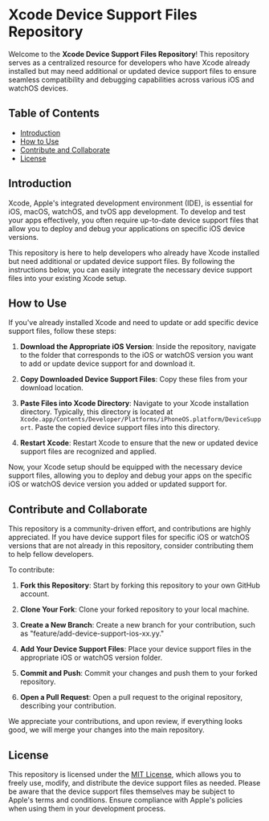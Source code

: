 # Xcode Device Support Files Repository

Welcome to the **Xcode Device Support Files Repository**! This repository serves as a centralized resource for developers who have Xcode already installed but may need additional or updated device support files to ensure seamless compatibility and debugging capabilities across various iOS and watchOS devices.

## Table of Contents
- [Introduction](#introduction)
- [How to Use](#how-to-use)
- [Contribute and Collaborate](#contribute-and-collaborate)
- [License](#license)

## Introduction

Xcode, Apple's integrated development environment (IDE), is essential for iOS, macOS, watchOS, and tvOS app development. To develop and test your apps effectively, you often require up-to-date device support files that allow you to deploy and debug your applications on specific iOS device versions.

This repository is here to help developers who already have Xcode installed but need additional or updated device support files. By following the instructions below, you can easily integrate the necessary device support files into your existing Xcode setup.

## How to Use

If you've already installed Xcode and need to update or add specific device support files, follow these steps:

1. **Download the Appropriate iOS Version**: Inside the repository, navigate to the folder that corresponds to the iOS or watchOS version you want to add or update device support for and download it. 

2. **Copy Downloaded Device Support Files**: Copy these files from your download location.

3. **Paste Files into Xcode Directory**: Navigate to your Xcode installation directory. Typically, this directory is located at `Xcode.app/Contents/Developer/Platforms/iPhoneOS.platform/DeviceSupport`. Paste the copied device support files into this directory.

4. **Restart Xcode**: Restart Xcode to ensure that the new or updated device support files are recognized and applied.

Now, your Xcode setup should be equipped with the necessary device support files, allowing you to deploy and debug your apps on the specific iOS or watchOS device version you added or updated support for.

## Contribute and Collaborate

This repository is a community-driven effort, and contributions are highly appreciated. If you have device support files for specific iOS or watchOS versions that are not already in this repository, consider contributing them to help fellow developers.

To contribute:

1. **Fork this Repository**: Start by forking this repository to your own GitHub account.

2. **Clone Your Fork**: Clone your forked repository to your local machine.

3. **Create a New Branch**: Create a new branch for your contribution, such as "feature/add-device-support-ios-xx.yy."

4. **Add Your Device Support Files**: Place your device support files in the appropriate iOS or watchOS version folder.

5. **Commit and Push**: Commit your changes and push them to your forked repository.

6. **Open a Pull Request**: Open a pull request to the original repository, describing your contribution.

We appreciate your contributions, and upon review, if everything looks good, we will merge your changes into the main repository.

## License

This repository is licensed under the [MIT License](LICENSE), which allows you to freely use, modify, and distribute the device support files as needed. Please be aware that the device support files themselves may be subject to Apple's terms and conditions. Ensure compliance with Apple's policies when using them in your development process.
